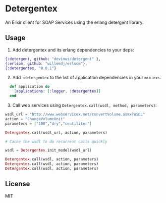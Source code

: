 Detergentex
===========

An Elixir client for SOAP Services using the erlang detergent library.

## Usage
1) Add detergentex and its erlang dependencies to your deps:

```elixir
{:detergent, github: "devinus/detergent" },
{:erlsom, github: "willemdj/erlsom"},
{:detergentex, "0.0.1"}
```

2) Add `:detergentex` to the list of application dependencies in your `mix.exs`.

```elixir
  def application do
    [applications: [:logger, :detergentex]]
  end
```

3) Call web services using `Detergentex.call(wsdl, method, parameters)`:

```elixir
wsdl_url = "http://www.webservicex.net/convertVolume.asmx?WSDL"
action = "ChangeVolumeUnit"
parameters = ["100","dry","centiliter"]

Detergentex.call(wsdl_url, action, parameters)

# Cache the wsdl to do recurrent calls quickly

wsdl = Detergentex.init_model(wsdl_url)

Detergentex.call(wsdl, action, parameters)
Detergentex.call(wsdl, action, parameters)
Detergentex.call(wsdl, action, parameters)
```

## License
MIT
